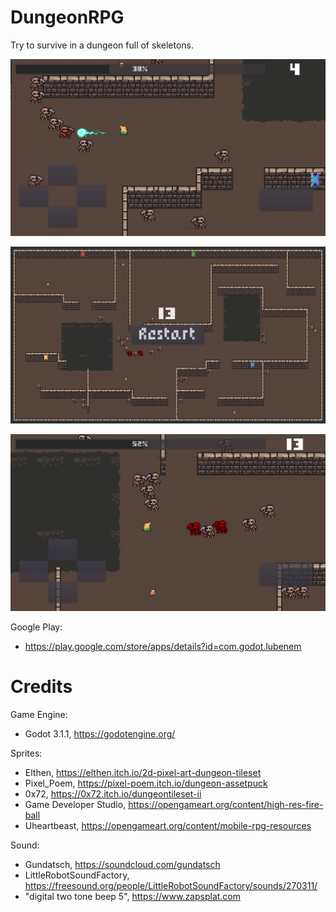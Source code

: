 # DungeonRPG
 Try to survive in a dungeon full of skeletons.
 
 ![](assets/screens/Screenshot1.png)
 
 ![](assets/screens/Screenshot2.png)
 
 ![](assets/screens/Screenshot3.png)
 
 Google Play:
  - https://play.google.com/store/apps/details?id=com.godot.lubenem
 
 # Credits
 
 Game Engine: 
 - Godot 3.1.1, https://godotengine.org/
 
Sprites:
 - Elthen, https://elthen.itch.io/2d-pixel-art-dungeon-tileset
 - Pixel_Poem, https://pixel-poem.itch.io/dungeon-assetpuck
 - 0x72, https://0x72.itch.io/dungeontileset-ii
 - Game Developer Studio, https://opengameart.org/content/high-res-fire-ball
 - Uheartbeast, https://opengameart.org/content/mobile-rpg-resources
 
 Sound:
 - Gundatsch, https://soundcloud.com/gundatsch
 - LittleRobotSoundFactory, https://freesound.org/people/LittleRobotSoundFactory/sounds/270311/
 - "digital two tone beep 5", https://www.zapsplat.com
